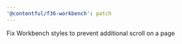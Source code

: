 ```yaml
---
'@contentful/f36-workbench': patch
---
```


Fix Workbench styles to prevent additional scroll on a page

